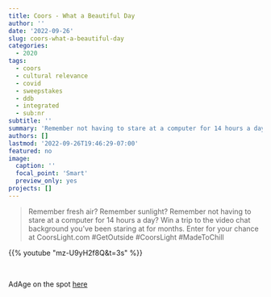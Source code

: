 ```yaml
---
title: Coors - What a Beautiful Day
author: ''
date: '2022-09-26'
slug: coors-what-a-beautiful-day
categories:
  - 2020
tags:
  - coors
  - cultural relevance
  - covid
  - sweepstakes
  - ddb
  - integrated
  - sub:nr
subtitle: ''
summary: 'Remember not having to stare at a computer for 14 hours a day?'
authors: []
lastmod: '2022-09-26T19:46:29-07:00'
featured: no
image:
  caption: ''
  focal_point: 'Smart'
  preview_only: yes
projects: []
---
```


> Remember fresh air? Remember sunlight? Remember not having to stare at a computer for 14 hours a day? Win a trip to the video chat background you’ve been staring at for months. Enter for your chance at CoorsLight.com \#GetOutside \#CoorsLight \#MadeToChill

{{% youtube "mz-U9yH2f8Q&t=3s" %}}

<br>

AdAge on the spot [here](https://adage.com/creativity/work/coors-light-what-beautiful-day/2277326)
